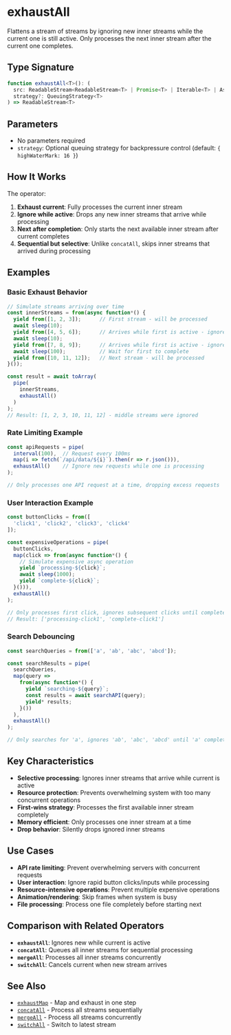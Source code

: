 # exhaustAll

Flattens a stream of streams by ignoring new inner streams while the current one is still active. Only processes the next inner stream after the current one completes.

## Type Signature

```typescript
function exhaustAll<T>(): (
  src: ReadableStream<ReadableStream<T> | Promise<T> | Iterable<T> | AsyncIterable<T>>, 
  strategy?: QueuingStrategy<T>
) => ReadableStream<T>
```

## Parameters

- No parameters required
- `strategy`: Optional queuing strategy for backpressure control (default: `{ highWaterMark: 16 }`)

## How It Works

The operator:
1. **Exhaust current**: Fully processes the current inner stream
2. **Ignore while active**: Drops any new inner streams that arrive while processing
3. **Next after completion**: Only starts the next available inner stream after current completes
4. **Sequential but selective**: Unlike `concatAll`, skips inner streams that arrived during processing

## Examples

### Basic Exhaust Behavior

```typescript
// Simulate streams arriving over time
const innerStreams = from(async function*() {
  yield from([1, 2, 3]);      // First stream - will be processed
  await sleep(10);
  yield from([4, 5, 6]);      // Arrives while first is active - ignored
  await sleep(10);
  yield from([7, 8, 9]);      // Arrives while first is active - ignored
  await sleep(100);           // Wait for first to complete
  yield from([10, 11, 12]);   // Next stream - will be processed
}());

const result = await toArray(
  pipe(
    innerStreams,
    exhaustAll()
  )
);
// Result: [1, 2, 3, 10, 11, 12] - middle streams were ignored
```

### Rate Limiting Example

```typescript
const apiRequests = pipe(
  interval(100),  // Request every 100ms
  map(i => fetch(`/api/data/${i}`).then(r => r.json())),
  exhaustAll()    // Ignore new requests while one is processing
);

// Only processes one API request at a time, dropping excess requests
```

### User Interaction Example

```typescript
const buttonClicks = from([
  'click1', 'click2', 'click3', 'click4'
]);

const expensiveOperations = pipe(
  buttonClicks,
  map(click => from(async function*() {
    // Simulate expensive async operation
    yield `processing-${click}`;
    await sleep(1000);
    yield `complete-${click}`;
  }())),
  exhaustAll()
);

// Only processes first click, ignores subsequent clicks until complete
// Result: ['processing-click1', 'complete-click1']
```

### Search Debouncing

```typescript
const searchQueries = from(['a', 'ab', 'abc', 'abcd']);

const searchResults = pipe(
  searchQueries,
  map(query => 
    from(async function*() {
      yield `searching-${query}`;
      const results = await searchAPI(query);
      yield* results;
    }())
  ),
  exhaustAll()
);

// Only searches for 'a', ignores 'ab', 'abc', 'abcd' until 'a' completes
```

## Key Characteristics

- **Selective processing**: Ignores inner streams that arrive while current is active
- **Resource protection**: Prevents overwhelming system with too many concurrent operations
- **First-wins strategy**: Processes the first available inner stream completely
- **Memory efficient**: Only processes one inner stream at a time
- **Drop behavior**: Silently drops ignored inner streams

## Use Cases

- **API rate limiting**: Prevent overwhelming servers with concurrent requests
- **User interaction**: Ignore rapid button clicks/inputs while processing
- **Resource-intensive operations**: Prevent multiple expensive operations
- **Animation/rendering**: Skip frames when system is busy
- **File processing**: Process one file completely before starting next

## Comparison with Related Operators

- **`exhaustAll`**: Ignores new while current is active
- **`concatAll`**: Queues all inner streams for sequential processing  
- **`mergeAll`**: Processes all inner streams concurrently
- **`switchAll`**: Cancels current when new stream arrives

## See Also

- [`exhaustMap`](./exhaustMap.md) - Map and exhaust in one step
- [`concatAll`](./concatAll.md) - Process all streams sequentially
- [`mergeAll`](./mergeAll.md) - Process all streams concurrently
- [`switchAll`](./switchAll.md) - Switch to latest stream